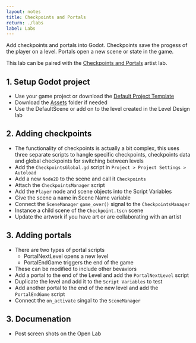 ```yaml
---
layout: notes
title: Checkpoints and Portals
return: ./labs
label: Labs
---
```


<!-- <iframe width="560" height="315" src="https://www.youtube.com/embed/uzuB6y0lsF8?rel=0" frameborder="0" allowfullscreen></iframe> -->

Add checkpoints and portals into Godot.  Checkpoints save the progess of the player on a level.  Portals open a new scene or state in the game.

This lab can be paired with the [Checkpoints and Portals](./2-8_Checkpoints_and_Portals) artist lab.

## 1. Setup Godot project
- Use your game project or download the [Default Project Template](./270_BlankTemplate.zip)
- Download the [Assets](./270_Assets.zip) folder if needed
- Use the DefaultScene or add on to the level created in the Level Design lab

## 2. Adding checkpoints
- The functionality of checkpoints is actually a bit complex, this uses three separate scripts to hangle specific checkpoints, checkpoints data and global checkpoints for switching between levels
- Add the `CheckpointsGlobal.gd` script in `Project > Project Settings > Autoload`
- Add a new `Node2D` to the scene and call it `Checkpoints`
- Attach the `CheckpointsManager` script
- Add the `Player` node and scene objects into the Script Variables
- Give the scene a name in Scene Name variable
- Connect the `SceneManager` `game_over()` signal to the `CheckpointsManager`
- Instance a child scene of the `Checkpoint.tscn` scene
- Update the artwork if you have art or are collaborating with an artist


## 3. Adding portals
- There are two types of portal scripts
	- PortalNextLevel opens a new level
	- PortalEndGame triggers the end of the game
- These can be modified to include other bevaviors
- Add a portal to the end of the Level and add the `PortalNextLevel` script
- Duplicate the level and add it to the `Script Variables` to test
- Add another portal to the end of the new level and add the `PortalEndGame` script
- Connect the `on_activate` singal to the `SceneManager`

## 3. Documenation
- Post screen shots on the Open Lab
